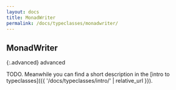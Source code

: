 ```yaml
---
layout: docs
title: MonadWriter
permalink: /docs/typeclasses/monadwriter/
---
```


## MonadWriter

{:.advanced}
advanced

TODO. Meanwhile you can find a short description in the [intro to typeclasses]({{ '/docs/typeclasses/intro/' | relative_url }}).
